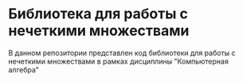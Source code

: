 # Библиотека для работы с нечеткими множествами

В данном репозитории представлен код библиотеки для работы с нечеткими множествами в рамках дисциплины "Компьютерная алгебра"
